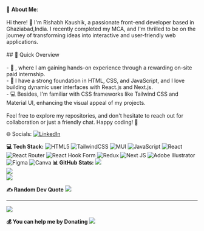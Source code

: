 💫 **About Me**:<br><br>
Hi there! 👋 I'm Rishabh Kaushik, a passionate front-end developer based in Ghaziabad,India. I recently completed my MCA, and I'm thrilled to be on the journey of transforming ideas into interactive and user-friendly web applications.<br><br>## 🚀 Quick Overview<br><br>- 🔭 , where I am gaining hands-on experience through a rewarding on-site paid internship.<br>- 🌱 I have a strong foundation in HTML, CSS, and JavaScript, and I love building dynamic user interfaces with React.js and Next.js.<br>- 💻 Besides, I'm familiar with CSS frameworks like Tailwind CSS and Material UI, enhancing the visual appeal of my projects.<br><br>Feel free to explore my repositories, and don't hesitate to reach out for collaboration or just a friendly chat. Happy coding! 🚀<br>

🌐 Socials:
[![LinkedIn](https://img.shields.io/badge/LinkedIn-%230077B5.svg?logo=linkedin&logoColor=white)](https://linkedin.com/in/https://www.linkedin.com/in/coder-rishabh-kaushik/) 

**💻 Tech Stack:**
![HTML5](https://img.shields.io/badge/html5-%23E34F26.svg?style=for-the-badge&logo=html5&logoColor=white) ![TailwindCSS](https://img.shields.io/badge/tailwindcss-%2338B2AC.svg?style=for-the-badge&logo=tailwind-css&logoColor=white) ![MUI](https://img.shields.io/badge/MUI-%230081CB.svg?style=for-the-badge&logo=mui&logoColor=white) ![JavaScript](https://img.shields.io/badge/javascript-%23323330.svg?style=for-the-badge&logo=javascript&logoColor=%23F7DF1E) ![React](https://img.shields.io/badge/react-%2320232a.svg?style=for-the-badge&logo=react&logoColor=%2361DAFB) ![React Router](https://img.shields.io/badge/React_Router-CA4245?style=for-the-badge&logo=react-router&logoColor=white) ![React Hook Form](https://img.shields.io/badge/React%20Hook%20Form-%23EC5990.svg?style=for-the-badge&logo=reacthookform&logoColor=white) ![Redux](https://img.shields.io/badge/redux-%23593d88.svg?style=for-the-badge&logo=redux&logoColor=white) ![Next JS](https://img.shields.io/badge/Next-black?style=for-the-badge&logo=next.js&logoColor=white) ![Adobe Illustrator](https://img.shields.io/badge/adobe%20illustrator-%23FF9A00.svg?style=for-the-badge&logo=adobe%20illustrator&logoColor=white) ![Figma](https://img.shields.io/badge/figma-%23F24E1E.svg?style=for-the-badge&logo=figma&logoColor=white) ![Canva](https://img.shields.io/badge/Canva-%2300C4CC.svg?style=for-the-badge&logo=Canva&logoColor=white)
**📊 GitHub Stats:**
![](https://github-readme-stats.vercel.app/api?username=CoderRishabhKaushik&theme=swift&hide_border=false&include_all_commits=false&count_private=false)<br/>
![](https://github-readme-streak-stats.herokuapp.com/?user=CoderRishabhKaushik&theme=swift&hide_border=false)<br/>
![](https://github-readme-stats.vercel.app/api/top-langs/?username=CoderRishabhKaushik&theme=swift&hide_border=false&include_all_commits=false&count_private=false&layout=compact)

**✍️ Random Dev Quote**
![](https://quotes-github-readme.vercel.app/api?type=horizontal&theme=light)

---
[![](https://visitcount.itsvg.in/api?id=CoderRishabhKaushik&icon=7&color=12)](https://visitcount.itsvg.in)

  **💰 You can help me by Donating**
<a href="https://www.buymeacoffee.com/rkaushik25u"><img src="https://img.buymeacoffee.com/button-api/?text=Buy me a coffee&emoji=&slug=rkaushik25u&button_colour=BD5FFF&font_colour=ffffff&font_family=Cookie&outline_colour=000000&coffee_colour=FFDD00" /></a>
  
<!-- Proudly created with GPRM ( https://gprm.itsvg.in ) -->

